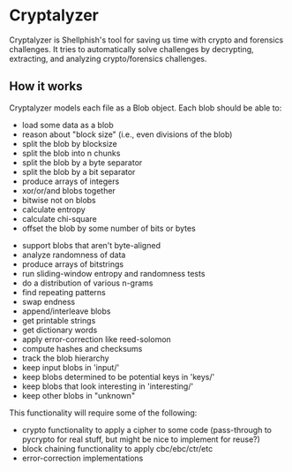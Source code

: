 # Cryptalyzer

Cryptalyzer is Shellphish's tool for saving us time with crypto and forensics challenges.
It tries to automatically solve challenges by decrypting, extracting, and analyzing crypto/forensics challenges.

## How it works

Cryptalyzer models each file as a Blob object.
Each blob should be able to:

* load some data as a blob
* reason about "block size" (i.e., even divisions of the blob)
* split the blob by blocksize
* split the blob into n chunks
* split the blob by a byte separator
* split the blob by a bit separator
* produce arrays of integers
* xor/or/and blobs together
* bitwise not on blobs
* calculate entropy
* calculate chi-square
* offset the blob by some number of bits or bytes
- support blobs that aren't byte-aligned
- analyze randomness of data
- produce arrays of bitstrings
- run sliding-window entropy and randomness tests
- do a distribution of various n-grams
- find repeating patterns
- swap endness
- append/interleave blobs
- get printable strings
- get dictionary words
- apply error-correction like reed-solomon
- compute hashes and checksums
- track the blob hierarchy
- keep input blobs in 'input/'
- keep blobs determined to be potential keys in 'keys/'
- keep blobs that look interesting in 'interesting/'
- keep other blobs in "unknown"

This functionality will require some of the following:

- crypto functionality to apply a cipher to some code (pass-through to pycrypto for real stuff, but might be nice to implement for reuse?)
- block chaining functionality to apply cbc/ebc/ctr/etc
- error-correction implementations
